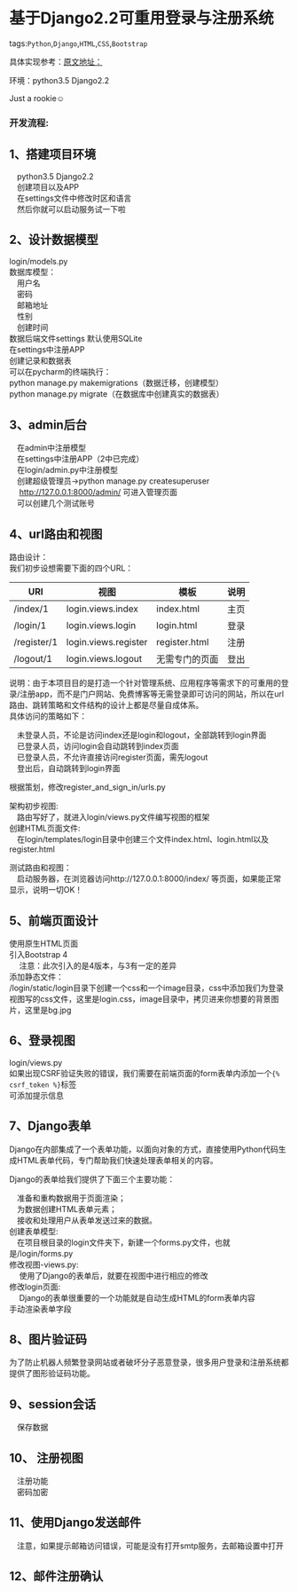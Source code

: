 # 基于Django2.2可重用登录与注册系统
tags:`Python`,`Django`,`HTML`,`CSS`,`Bootstrap`

具体实现参考：[原文地址：](http://www.liujiangblog.com/course/django/102)

环境：python3.5  Django2.2  

Just a rookie:relaxed:  
### 开发流程:

## 1、搭建项目环境
&emsp;python3.5 Django2.2<br>
&emsp;创建项目以及APP<br>
&emsp;在settings文件中修改时区和语言<br>
&emsp;然后你就可以启动服务试一下啦<br>
  
## 2、设计数据模型
login/models.py<br>
数据库模型：<br>
&emsp;用户名<br>
&emsp;密码<br>
&emsp;邮箱地址<br>
&emsp;性别<br>
&emsp;创建时间<br>
数据后端文件settings 默认使用SQLite<br>
在settings中注册APP<br>
创建记录和数据表<br>
可以在pycharm的终端执行：<br>
python manage.py makemigrations（数据迁移，创建模型）<br>
python manage.py migrate（在数据库中创建真实的数据表）<br>

  
## 3、admin后台
&emsp;在admin中注册模型<br>
&emsp;在settings中注册APP（2中已完成）<br>
&emsp;在login/admin.py中注册模型<br>
&emsp;创建超级管理员->python manage.py createsuperuser<br>
&emsp;    http://127.0.0.1:8000/admin/ 可进入管理页面<br>
&emsp;可以创建几个测试账号<br>

## 4、url路由和视图
路由设计：<br>
我们初步设想需要下面的四个URL：  

URl | 视图 | 模板 | 说明
-|-|-|-
/index/1 | login.views.index | index.html | 主页
/login/1 | login.views.login | login.html | 登录
/register/1 | login.views.register | register.html | 注册
/logout/1 | login.views.logout | 无需专门的页面 | 登出

说明：由于本项目目的是打造一个针对管理系统、应用程序等需求下的可重用的登录/注册app，而不是门户网站、免费博客等无需登录即可访问的网站，所以在url路由、跳转策略和文件结构的设计上都是尽量自成体系。  
具体访问的策略如下：

&emsp;未登录人员，不论是访问index还是login和logout，全部跳转到login界面  
&emsp;已登录人员，访问login会自动跳转到index页面  
&emsp;已登录人员，不允许直接访问register页面，需先logout  
&emsp;登出后，自动跳转到login界面  

根据策划，修改register_and_sign_in/urls.py  

架构初步视图:  
&emsp;路由写好了，就进入login/views.py文件编写视图的框架  
创建HTML页面文件:  
&emsp;在login/templates/login目录中创建三个文件index.html、login.html以及register.html  

测试路由和视图：  
&emsp;启动服务器，在浏览器访问http://127.0.0.1:8000/index/ 等页面，如果能正常显示，说明一切OK！  

## 5、前端页面设计
使用原生HTML页面  
引入Bootstrap 4  
 &emsp; 注意：此次引入的是4版本，与3有一定的差异  
添加静态文件：  
/login/static/login目录下创建一个css和一个image目录，css中添加我们为登录视图写的css文件，这里是login.css，image目录中，拷贝进来你想要的背景图片，这里是bg.jpg  

## 6、登录视图
login/views.py  
如果出现CSRF验证失败的错误，我们需要在前端页面的form表单内添加一个`{% csrf_token %}`标签  
可添加提示信息  

## 7、Django表单
Django在内部集成了一个表单功能，以面向对象的方式，直接使用Python代码生成HTML表单代码，专门帮助我们快速处理表单相关的内容。  

Django的表单给我们提供了下面三个主要功能：  

&emsp;准备和重构数据用于页面渲染；  
&emsp;为数据创建HTML表单元素；  
&emsp;接收和处理用户从表单发送过来的数据。  
创建表单模型:  
  &emsp;在项目根目录的login文件夹下，新建一个forms.py文件，也就是/login/forms.py  
修改视图-views.py:  
 &emsp; 使用了Django的表单后，就要在视图中进行相应的修改  
修改login页面:  
 &emsp; Django的表单很重要的一个功能就是自动生成HTML的form表单内容  
手动渲染表单字段  

## 8、图片验证码
为了防止机器人频繁登录网站或者破坏分子恶意登录，很多用户登录和注册系统都提供了图形验证码功能。  

## 9、session会话
&emsp;保存数据  

## 10、 注册视图
&emsp;注册功能  
&emsp;密码加密  
  
## 11、使用Django发送邮件
&emsp;注意，如果提示邮箱访问错误，可能是没有打开smtp服务，去邮箱设置中打开  
## 12、邮件注册确认
